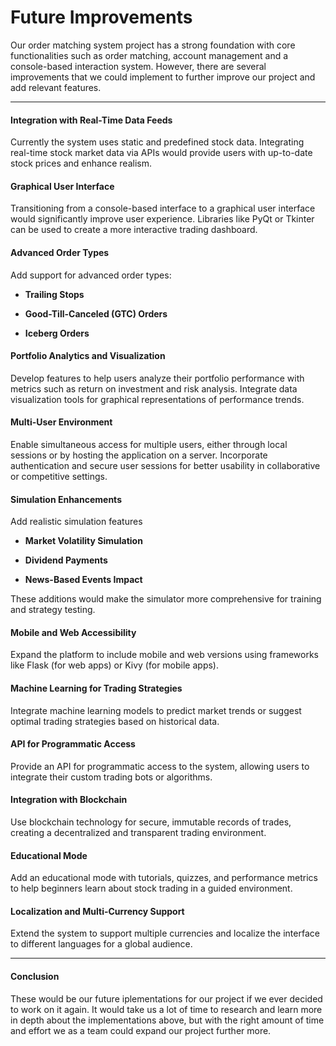 # Future Improvements

Our order matching system project has a strong foundation with core functionalities such as order matching, account management and a console-based interaction system. However, there are several improvements that we could implement to further improve our project and add relevant features.

---

#### Integration with Real-Time Data Feeds

Currently the system uses static and predefined stock data. Integrating real-time stock market data via APIs would provide users with up-to-date stock prices and enhance realism.

#### Graphical User Interface

Transitioning from a console-based interface to a graphical user interface would significantly improve user experience. Libraries like PyQt or Tkinter can be used to create a more interactive trading dashboard.

#### Advanced Order Types

Add support for advanced order types:

- **Trailing Stops**

- **Good-Till-Canceled (GTC) Orders**

- **Iceberg Orders**

#### Portfolio Analytics and Visualization

Develop features to help users analyze their portfolio performance with metrics such as return on investment and risk analysis. Integrate data visualization tools for graphical representations of performance trends.

#### Multi-User Environment

Enable simultaneous access for multiple users, either through local sessions or by hosting the application on a server. Incorporate authentication and secure user sessions for better usability in collaborative or competitive settings.

#### Simulation Enhancements

Add realistic simulation features

- **Market Volatility Simulation** 

- **Dividend Payments**

- **News-Based Events Impact**

These additions would make the simulator more comprehensive for training and strategy testing.

#### Mobile and Web Accessibility

Expand the platform to include mobile and web versions using frameworks like Flask (for web apps) or Kivy (for mobile apps).

#### Machine Learning for Trading Strategies

Integrate machine learning models to predict market trends or suggest optimal trading strategies based on historical data.

#### API for Programmatic Access

Provide an API for programmatic access to the system, allowing users to integrate their custom trading bots or algorithms.

#### Integration with Blockchain

Use blockchain technology for secure, immutable records of trades, creating a decentralized and transparent trading environment.

#### Educational Mode

Add an educational mode with tutorials, quizzes, and performance metrics to help beginners learn about stock trading in a guided environment.

#### Localization and Multi-Currency Support

Extend the system to support multiple currencies and localize the interface to different languages for a global audience.

---

#### Conclusion

These would be our future iplementations for our project if we ever decided to work on it again. It would take us a lot of time to research and learn more in depth about the implementations above, but with the right amount of time and effort we as a team could expand our project further more.

